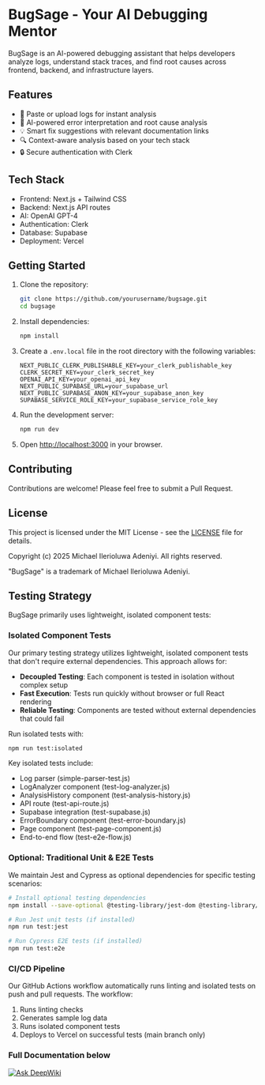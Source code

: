 # BugSage - Your AI Debugging Mentor

BugSage is an AI-powered debugging assistant that helps developers analyze logs, understand stack traces, and find root causes across frontend, backend, and infrastructure layers.

## Features

- 📝 Paste or upload logs for instant analysis
- 🤖 AI-powered error interpretation and root cause analysis
- 💡 Smart fix suggestions with relevant documentation links
- 🔍 Context-aware analysis based on your tech stack
- 🔒 Secure authentication with Clerk

## Tech Stack

- Frontend: Next.js + Tailwind CSS
- Backend: Next.js API routes
- AI: OpenAI GPT-4
- Authentication: Clerk
- Database: Supabase
- Deployment: Vercel

## Getting Started

1. Clone the repository:
   ```bash
   git clone https://github.com/yourusername/bugsage.git
   cd bugsage
   ```

2. Install dependencies:
   ```bash
   npm install
   ```

3. Create a `.env.local` file in the root directory with the following variables:
   ```
   NEXT_PUBLIC_CLERK_PUBLISHABLE_KEY=your_clerk_publishable_key
   CLERK_SECRET_KEY=your_clerk_secret_key
   OPENAI_API_KEY=your_openai_api_key
   NEXT_PUBLIC_SUPABASE_URL=your_supabase_url
   NEXT_PUBLIC_SUPABASE_ANON_KEY=your_supabase_anon_key
   SUPABASE_SERVICE_ROLE_KEY=your_supabase_service_role_key
   ```

4. Run the development server:
   ```bash
   npm run dev
   ```

5. Open [http://localhost:3000](http://localhost:3000) in your browser.

## Contributing

Contributions are welcome! Please feel free to submit a Pull Request.

## License

This project is licensed under the MIT License - see the [LICENSE](LICENSE) file for details.

Copyright (c) 2025 Michael Ilerioluwa Adeniyi. All rights reserved.

"BugSage" is a trademark of Michael Ilerioluwa Adeniyi.

## Testing Strategy

BugSage primarily uses lightweight, isolated component tests:

### Isolated Component Tests

Our primary testing strategy utilizes lightweight, isolated component tests that don't require external dependencies. This approach allows for:

- **Decoupled Testing**: Each component is tested in isolation without complex setup
- **Fast Execution**: Tests run quickly without browser or full React rendering
- **Reliable Testing**: Components are tested without external dependencies that could fail

Run isolated tests with:

```bash
npm run test:isolated
```

Key isolated tests include:
- Log parser (simple-parser-test.js)
- LogAnalyzer component (test-log-analyzer.js)
- AnalysisHistory component (test-analysis-history.js)
- API route (test-api-route.js)
- Supabase integration (test-supabase.js)
- ErrorBoundary component (test-error-boundary.js)
- Page component (test-page-component.js)
- End-to-end flow (test-e2e-flow.js)

### Optional: Traditional Unit & E2E Tests

We maintain Jest and Cypress as optional dependencies for specific testing scenarios:

```bash
# Install optional testing dependencies
npm install --save-optional @testing-library/jest-dom @testing-library/react jest jest-environment-jsdom cypress

# Run Jest unit tests (if installed)
npm run test:jest

# Run Cypress E2E tests (if installed)
npm run test:e2e
```

### CI/CD Pipeline

Our GitHub Actions workflow automatically runs linting and isolated tests on push and pull requests. The workflow:
1. Runs linting checks
2. Generates sample log data
3. Runs isolated component tests
4. Deploys to Vercel on successful tests (main branch only)


### Full Documentation below

[![Ask DeepWiki](https://deepwiki.com/badge.svg)](https://deepwiki.com/mickey4653/bug-sage)